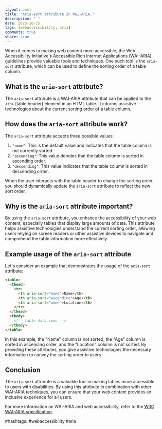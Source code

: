 ```yaml
---
layout: post
title: "Aria-sort attribute in WAI-ARIA."
description: " "
date: 2023-10-25
tags: [webaccessibility, aria]
comments: true
share: true
---
```


When it comes to making web content more accessible, the Web Accessibility Initiative's Accessible Rich Internet Applications (WAI-ARIA) guidelines provide valuable tools and techniques. One such tool is the `aria-sort` attribute, which can be used to define the sorting order of a table column.

## What is the `aria-sort` attribute?

The `aria-sort` attribute is a WAI-ARIA attribute that can be applied to the `<th>` (table header) element in an HTML table. It informs assistive technologies about the current sorting order of a table column.

## How does the `aria-sort` attribute work?

The `aria-sort` attribute accepts three possible values:

1. `"none"`: This is the default value and indicates that the table column is not currently sorted.
2. `"ascending"`: This value denotes that the table column is sorted in ascending order.
3. `"descending"`: This value indicates that the table column is sorted in descending order.

When the user interacts with the table header to change the sorting order, you should dynamically update the `aria-sort` attribute to reflect the new sort order.

## Why is the `aria-sort` attribute important?

By using the `aria-sort` attribute, you enhance the accessibility of your web content, especially tables that display large amounts of data. This attribute helps assistive technologies understand the current sorting order, allowing users relying on screen readers or other assistive devices to navigate and comprehend the table information more effectively.

## Example usage of the `aria-sort` attribute

Let's consider an example that demonstrates the usage of the `aria-sort` attribute:

```html
<table>
  <thead>
    <tr>
      <th aria-sort="none">Name</th>
      <th aria-sort="ascending">Age</th>
      <th aria-sort="none">Location</th>
    </tr>
  </thead>
  <tbody>
    <!-- table data rows -->
  </tbody>
</table>
```

In this example, the "Name" column is not sorted, the "Age" column is sorted in ascending order, and the "Location" column is not sorted. By providing these attributes, you give assistive technologies the necessary information to convey the sorting order to users.

## Conclusion

The `aria-sort` attribute is a valuable tool in making tables more accessible to users with disabilities. By using this attribute in combination with other WAI-ARIA techniques, you can ensure that your web content provides an inclusive experience for all users.

For more information on WAI-ARIA and web accessibility, refer to the [W3C WAI-ARIA specification](https://www.w3.org/TR/wai-aria/).

#hashtags: #webaccessibility #aria